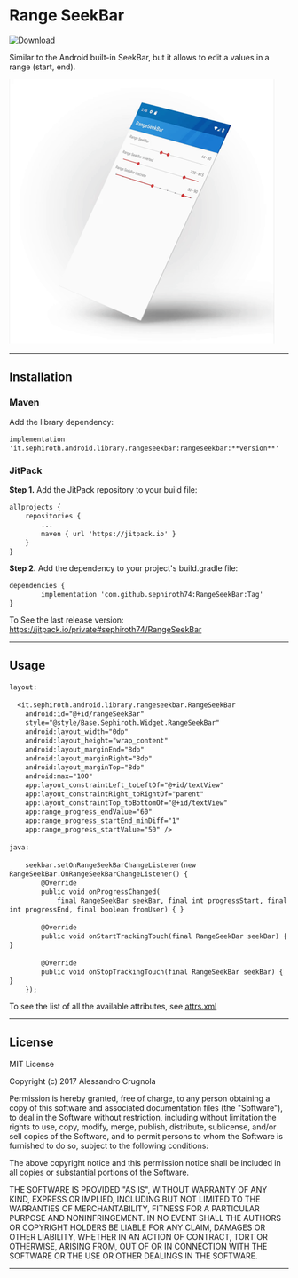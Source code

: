 # Range SeekBar

[ ![Download](https://api.bintray.com/packages/bintray/jcenter/it.sephiroth.android.library.rangeseekbar%3Arangeseekbar/images/download.svg) ](https://bintray.com/bintray/jcenter/it.sephiroth.android.library.rangeseekbar%3Arangeseekbar/_latestVersion)

Similar to the Android built-in SeekBar, but it allows to edit a values in a range (start, end).
<br />

<img src="./art/video.gif" width="478" height="476" label="screenshot" />


---

## Installation
### Maven
Add the library dependency:

    implementation 'it.sephiroth.android.library.rangeseekbar:rangeseekbar:**version**'

### JitPack
**Step 1.** Add the JitPack repository to your build file:

	allprojects {
		repositories {
			...
			maven { url 'https://jitpack.io' }
		}
	}
	
**Step 2.** Add the dependency to your project's build.gradle file:

	dependencies {
	        implementation 'com.github.sephiroth74:RangeSeekBar:Tag'
	}

To See the last release version: https://jitpack.io/private#sephiroth74/RangeSeekBar

---

## Usage

	layout:

      <it.sephiroth.android.library.rangeseekbar.RangeSeekBar
        android:id="@+id/rangeSeekBar"
        style="@style/Base.Sephiroth.Widget.RangeSeekBar"
        android:layout_width="0dp"
        android:layout_height="wrap_content"
        android:layout_marginEnd="8dp"
        android:layout_marginRight="8dp"
        android:layout_marginTop="8dp"
        android:max="100"
        app:layout_constraintLeft_toLeftOf="@+id/textView"
        app:layout_constraintRight_toRightOf="parent"
        app:layout_constraintTop_toBottomOf="@+id/textView"
        app:range_progress_endValue="60"
        app:range_progress_startEnd_minDiff="1"
        app:range_progress_startValue="50" />
	
	java:
	
        seekbar.setOnRangeSeekBarChangeListener(new RangeSeekBar.OnRangeSeekBarChangeListener() {
            @Override
            public void onProgressChanged(
                final RangeSeekBar seekBar, final int progressStart, final int progressEnd, final boolean fromUser) { }

            @Override
            public void onStartTrackingTouch(final RangeSeekBar seekBar) { }

            @Override
            public void onStopTrackingTouch(final RangeSeekBar seekBar) { }
        });	
	

To see the list of all the available attributes, see [attrs.xml](./rangeseekbar-library/src/main/res/values/attrs.xml)


---

## License

MIT License

Copyright (c) 2017 Alessandro Crugnola

Permission is hereby granted, free of charge, to any person obtaining a copy
of this software and associated documentation files (the "Software"), to deal
in the Software without restriction, including without limitation the rights
to use, copy, modify, merge, publish, distribute, sublicense, and/or sell
copies of the Software, and to permit persons to whom the Software is
furnished to do so, subject to the following conditions:

The above copyright notice and this permission notice shall be included in all
copies or substantial portions of the Software.

THE SOFTWARE IS PROVIDED "AS IS", WITHOUT WARRANTY OF ANY KIND, EXPRESS OR
IMPLIED, INCLUDING BUT NOT LIMITED TO THE WARRANTIES OF MERCHANTABILITY,
FITNESS FOR A PARTICULAR PURPOSE AND NONINFRINGEMENT. IN NO EVENT SHALL THE
AUTHORS OR COPYRIGHT HOLDERS BE LIABLE FOR ANY CLAIM, DAMAGES OR OTHER
LIABILITY, WHETHER IN AN ACTION OF CONTRACT, TORT OR OTHERWISE, ARISING FROM,
OUT OF OR IN CONNECTION WITH THE SOFTWARE OR THE USE OR OTHER DEALINGS IN THE
SOFTWARE.

---
